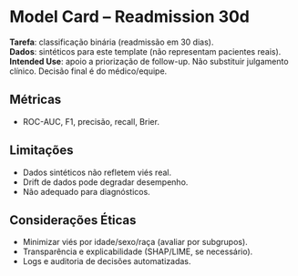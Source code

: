 # Model Card – Readmission 30d

**Tarefa**: classificação binária (readmissão em 30 dias).  
**Dados**: sintéticos para este template (não representam pacientes reais).  
**Intended Use**: apoio a priorização de follow-up. Não substituir julgamento
clínico. Decisão final é do médico/equipe.

## Métricas
- ROC-AUC, F1, precisão, recall, Brier.

## Limitações
- Dados sintéticos não refletem viés real.
- Drift de dados pode degradar desempenho.
- Não adequado para diagnósticos.

## Considerações Éticas
- Minimizar viés por idade/sexo/raça (avaliar por subgrupos).
- Transparência e explicabilidade (SHAP/LIME, se necessário).
- Logs e auditoria de decisões automatizadas.
